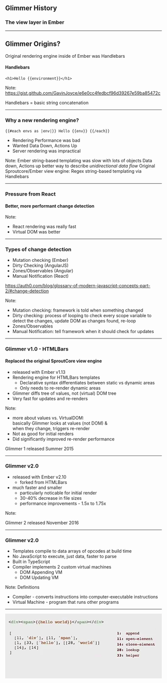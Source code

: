 ## Glimmer History
### The view layer in Ember

----

## Glimmer Origins?

Original rendering engine inside of Ember was Handlebars


#### Handlebars

    <h1>Hello {{environment}}</h1>

Note:
https://gist.github.com/GavinJoyce/e6e0cc4fedbcf96d39267e59ba85472c

Handlebars = basic string concatenation

----

### Why a new rendering engine?

```
{{#each envs as |env|}} Hello {{env}} {{/each}}
```	

- Rendering Performance was bad
- Wanted Data Down, Actions Up
- Server rendering was impractical


Note:
Ember string-based templating was slow with lots of objects
Data down, Actions up better way to describe *unidirectional data flow*
Original Sproutcore/Ember view engine: Regex string-based templating via Handlebars

----

### Pressure from React
#### Better, more performant change detection

Note:
- React rendering was really fast
- Virtual DOM was better

----

### Types of change detection

- Mutation checking (Ember)
- Dirty Checking (AngularJS)
- Zones/Observables (Angular)
- Manual Notification (React)

<span class="small">https://auth0.com/blog/glossary-of-modern-javascript-concepts-part-2/#change-detection</span>

Note: 
- Mutation checking: framework is told when something changed
- Dirty checking: process of looping to check every scope variable to detect the changes, update DOM as changes found, re-loop
- Zones/Observables
- Manual Notification: tell framework when it should check for updates

----

### Glimmer v1.0 - HTMLBars
#### Replaced the original SproutCore view engine

- released with Ember v1.13
- Rendering engine for HTMLBars templates
  - Declarative syntax differentiates between static vs dynamic areas
  - Only needs to re-render dynamic areas
- Glimmer diffs tree of values, not (virtual) DOM tree
- Very fast for updates and re-renders

Note: 

- more about values vs. VirtualDOM:<br>basically Glimmer looks at values (not DOM) & <br>when they change, triggers re-render
- Not as good for initial renders
- Did significantly improved re-render performance

Glimmer 1 released Summer 2015

----

### Glimmer v2.0 
- released with Ember v2.10
  - forked from HTMLBars
- much faster and smaller
  - particularly noticable for initial render
  - 30-40% decrease in file sizes
  - performance improvements - 1.5x to 1.75x

  
Note:

Glimmer 2 released November 2016

----

### Glimmer v2.0

- Templates compile to data arrays of opcodes at build time
- No JavaScript to execute, just data, faster to parse
- Built in TypeScript
- Compiler implements 2 custom virtual machines
  - DOM Appending VM
  - DOM Updating VM

Note:
Definitions

- Compiler - converts instructions into computer-executable instructions
- Virtual Machine - program that runs other programs

----


![Glimmer2 Opcodes](img/glimmer2-opcodes.png) 